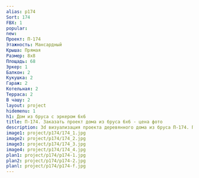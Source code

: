 ```yaml
---
alias: p174
Sort: 174
FBX: 1
popular: 
new: 
Проект: П-174
Этажность: Мансардный
Крыша: Прямая
Размер: 8х8
Площадь: 68
Эркер: 1
Балкон: 2
Кукушка: 2
Гараж: 2
Котельная: 2
Терраса: 2
В чашу: 2
layout: project
hidemenu: 1
h1: Дом из бруса с эркером 6х6
title: П-174. Заказать проект дома из бруса 6х6 - цена фото
description: 3d визуализация проекта деревянного дома из бруса П-174. Площадь 68 м2, размер 6х6. Вы можете внести любые изменения в проект.
image1: project/p174/174_1.jpg
image2: project/p174/174_2.jpg
image3: project/p174/174_3.jpg
image4: project/p174/174_4.jpg
plan1: project/p174/p174-1.jpg
plan2: project/p174/p174-2.jpg
planl: project/p174/p174-f.jpg
---
```

